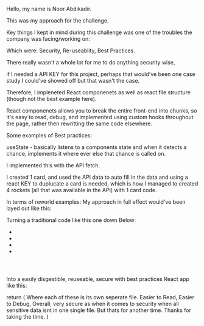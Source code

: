 Hello, my name is Noor Abdikadir. 

This was my approach for the challenge. 

Key things I kept in mind during this challenge was one of the troubles the company was facing/working on: 

Which were: 
Security, 
Re-useablity, 
Best Practices.

There really wasn't a whole lot for me to do anything security wise, 

if I needed a API KEY for this project, perhaps that would've been one case study I could've showed off but that wasn't the case.

Therefore, I impleneted React componenets as well as react file structure (though not the best example here).

React componenets allows you to break the entire front-end into chunks, so it's easy to read, debug, and implemented using custom hooks throughout the page, rather then rewritting the same code elsewhere. 

Some examples of Best practices: 

useState - basically listens to a components state and when it detects a chance, implements it where ever else that chance is called on. 

I implemented this with the API fetch. 

I created 1 card, and used the API data to auto fill in the data and using a react KEY to duplucate a card is needed, which is how I managed to created 4 rockets (all that was available in the API) with 1 card code.

In terms of reworld examples: My approach in full effect would've been layed out like this: 

Turning a traditional code like this one down Below:

<!DOCTYPE html>
<html>
<head>
<links>
<links>
<links>
<links>
</head>
<body>
<header>
<navbar>
    <ul> 
        <li></li>
        <li></li>
        <li></li>
        <li></li>
    </ul>
</navbar>
</header>
<section>
    <article>
</section>
<section>
    <article>
</section>
<section>
    <article>
</section>
</body>
</html>

Into a easily disgestible, reuseable, secure with best practices React app like this: 

return (
        <Navbar /> Where each of these is its own seperate file.
        <Hero />
        <FirstPage /> Easier to Read,
        <SecondPage /> Easier to Debug,
        <ContactPage /> Overall, very secure as when it comes to security when all sensitive data isnt in one single file. But thats for another time. Thanks for taking the time.
)